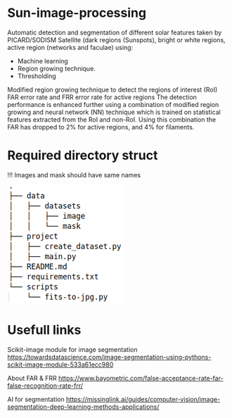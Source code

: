 # Sun-image-processing
Automatic detection and segmentation of different solar features taken by PICARD/SODISM  Satellite  (dark regions (Sunspots), bright  or white regions,   active region (networks and faculae) using: 
* Machine learning
* Region growing technique.
* Thresholding 
  
Modified region growing technique to detect the regions of interest (RoI)
FAR error rate and FRR error rate  for active regions
The detection performance is enhanced further using a combination of modified region growing and neural network (NN) technique which is trained on statistical features extracted from the RoI and non-RoI. Using this combination the FAR has dropped to 2% for active regions, and 4% for filaments.

# Required directory struct
!!! Images and mask should have same names

![Required dir struct](https://github.com/SvyatoslavFedynyak/Sun-image-processing/blob/development/images/image.png)


# Usefull links
Scikit-image module for image segmentation 
https://towardsdatascience.com/image-segmentation-using-pythons-scikit-image-module-533a61ecc980

About FAR & FRR 
https://www.bayometric.com/false-acceptance-rate-far-false-recognition-rate-frr/

AI for segmentation 
https://missinglink.ai/guides/computer-vision/image-segmentation-deep-learning-methods-applications/
